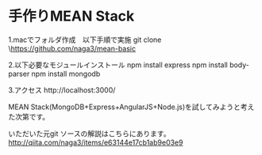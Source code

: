 # 手作りMEAN Stack


1.macでフォルダ作成　以下手順で実施
git clone \https://github.com/naga3/mean-basic

2.以下必要なモジュールインストール
npm install express
npm install body-parser
npm install mongodb

3.アクセス
http://localhost:3000/


MEAN Stack(MongoDB+Express+AngularJS+Node.js)を試してみようと考えた次第です。


いただいた元git
ソースの解説はこちらにあります。
http://qiita.com/naga3/items/e63144e17cb1ab9e03e9

